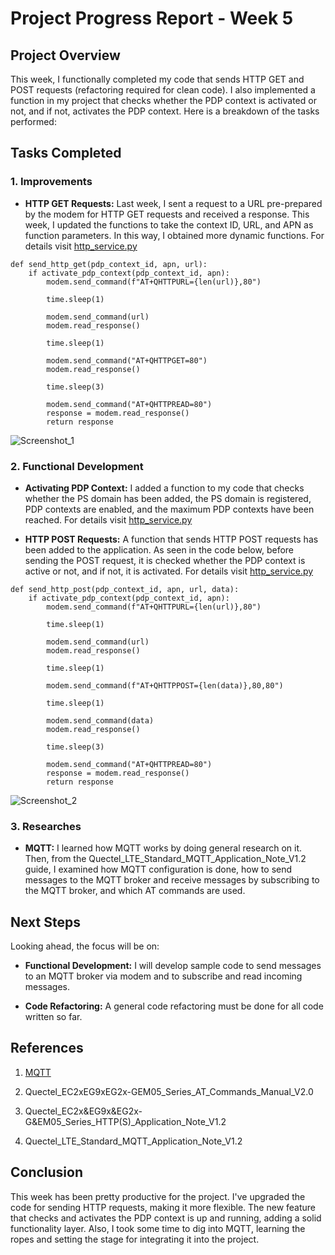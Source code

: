 # Project Progress Report - Week 5

## Project Overview

This week, I functionally completed my code that sends HTTP GET and POST requests (refactoring required for clean code). I also implemented a function in my project that checks whether the PDP context is activated or not, and if not, activates the PDP context. Here is a breakdown of the tasks performed:

## Tasks Completed

### 1. Improvements

- **HTTP GET Requests:** Last week, I sent a request to a URL pre-prepared by the modem for HTTP GET requests and received a response. This week, I updated the functions to take the context ID, URL, and APN as function parameters. In this way, I obtained more dynamic functions. For details visit [http_service.py](https://github.com/m19yurttutar/raspberry-pi-modem-communication/blob/master/service.py)

```
def send_http_get(pdp_context_id, apn, url):
    if activate_pdp_context(pdp_context_id, apn):
        modem.send_command(f"AT+QHTTPURL={len(url)},80")

        time.sleep(1)

        modem.send_command(url)
        modem.read_response()

        time.sleep(1)

        modem.send_command("AT+QHTTPGET=80")
        modem.read_response()

        time.sleep(3)

        modem.send_command("AT+QHTTPREAD=80")
        response = modem.read_response()
        return response
```

![Screenshot_1](https://github.com/m19yurttutar/raspberry-pi-modem-communication/assets/76749251/c5ab7498-71f7-4e91-8227-6605183adbaf)

### 2. Functional Development

- **Activating PDP Context:** I added a function to my code that checks whether the PS domain has been added, the PS domain is registered, PDP contexts are enabled, and the maximum PDP contexts have been reached. For details visit [http_service.py](https://github.com/m19yurttutar/raspberry-pi-modem-communication/blob/master/service.py)

- **HTTP POST Requests:** A function that sends HTTP POST requests has been added to the application. As seen in the code below, before sending the POST request, it is checked whether the PDP context is active or not, and if not, it is activated. For details visit [http_service.py](https://github.com/m19yurttutar/raspberry-pi-modem-communication/blob/master/service.py)

```
def send_http_post(pdp_context_id, apn, url, data):
    if activate_pdp_context(pdp_context_id, apn):
        modem.send_command(f"AT+QHTTPURL={len(url)},80")

        time.sleep(1)

        modem.send_command(url)
        modem.read_response()

        time.sleep(1)

        modem.send_command(f"AT+QHTTPPOST={len(data)},80,80")

        time.sleep(1)

        modem.send_command(data)
        modem.read_response()

        time.sleep(3)

        modem.send_command("AT+QHTTPREAD=80")
        response = modem.read_response()
        return response
```

![Screenshot_2](https://github.com/m19yurttutar/raspberry-pi-modem-communication/assets/76749251/1d4e394d-4fdc-4c9b-8691-5d199ce12058)

### 3. Researches

- **MQTT:** I learned how MQTT works by doing general research on it. Then, from the Quectel_LTE_Standard_MQTT_Application_Note_V1.2 guide, I examined how MQTT configuration is done, how to send messages to the MQTT broker and receive messages by subscribing to the MQTT broker, and which AT commands are used.

## Next Steps

Looking ahead, the focus will be on:

- **Functional Development:** I will develop sample code to send messages to an MQTT broker via modem and to subscribe and read incoming messages.

- **Code Refactoring:** A general code refactoring must be done for all code written so far.

## References

1. [MQTT](https://mqtt.org)

2. Quectel_EC2xEG9xEG2x-GEM05_Series_AT_Commands_Manual_V2.0

3. Quectel_EC2x&EG9x&EG2x-G&EM05_Series_HTTP(S)\_Application_Note_V1.2

4. Quectel_LTE_Standard_MQTT_Application_Note_V1.2

## Conclusion

This week has been pretty productive for the project. I've upgraded the code for sending HTTP requests, making it more flexible. The new feature that checks and activates the PDP context is up and running, adding a solid functionality layer. Also, I took some time to dig into MQTT, learning the ropes and setting the stage for integrating it into the project.

